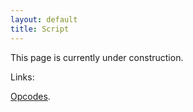 ```yaml
---
layout: default
title: Script
---
```


This page is currently under construction.

Links:

[Opcodes](Script/Opcodes.md).
